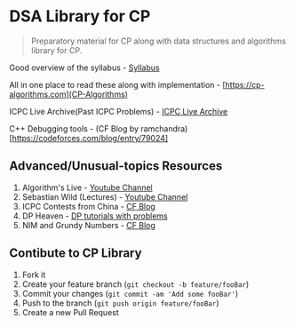 # DSA Library for CP
> Preparatory material for CP along with data structures and algorithms library for CP.

Good overview of the syllabus - [Syllabus](https://www.codechef.com/certification/data-structures-and-algorithms/prepare#advanced)

All in one place to read these along with implementation - [https://cp-algorithms.com](CP-Algorithms)

ICPC Live Archive(Past ICPC Problems) - [ICPC Live Archive](https://icpcarchive.ecs.baylor.edu/index.php?option=com_onlinejudge&Itemid=8)

C++ Debugging tools - (CF Blog by ramchandra)[https://codeforces.com/blog/entry/79024]

## Advanced/Unusual-topics Resources

1. Algorithm's Live - [Youtube Channel](https://www.youtube.com/channel/UCBLr7ISa_YDy5qeATupf26w)
2. Sebastian Wild (Lectures) - [Youtube Channel](https://www.youtube.com/channel/UCtymvjHiwYD30cYH5_Toc8w)
3. ICPC Contests from China - [CF Blog](https://codeforces.com/blog/entry/84429)
4. DP Heaven - [DP tutorials with problems](https://codeforces.com/blog/entry/67679)
5. NIM and Grundy Numbers - [CF Blog](https://codeforces.com/blog/entry/66040)

## Contibute to CP Library

1. Fork it 
2. Create your feature branch (`git checkout -b feature/fooBar`)
3. Commit your changes (`git commit -am 'Add some fooBar'`)
4. Push to the branch (`git push origin feature/fooBar`)
5. Create a new Pull Request

